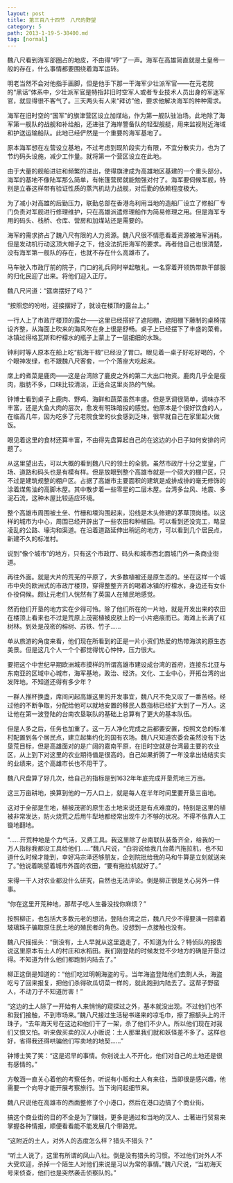 ```yaml
---
layout: post
title: 第三百八十四节　八尺的野望
category: 5
path: 2013-1-19-5-38400.md
tag: [normal]
---
```


魏八尺看到海军部圈占的地皮，不由得“哼”了一声。海军在高雄简直就是土皇帝一般的存在，什么事情都要围绕着海军运转。

明老当然不会对他指手画脚，但是他手下那一干海军少壮派军官――在元老院的“黑话”体系中，少壮派军官是特指非旧时空军人或者专业技术人员出身的军迷军官，就显得很不客气了。三天两头有人来“拜访”他，要求他解决海军的种种需求。

海军在旧时空的“国军”的旗津营区设立加煤站，作为第一舰队驻泊场。此地除了海军第一舰队的战舰和补给船，还进驻了海岸警备队的轻型舰艇，用来监视附近海域和护送运输船队。此地已经俨然是一个重要的海军基地了。

原本海军想在左营设立基地，不过考虑到现阶段实力有限，不宜分散实力，也为了节约码头设施，减少工作量。就将第一个营区设立在此地。

由于大量的舰船进驻和频繁的进出，使得旗津成为高雄地区基建的一个重头部分。海军的基地不像陆军那么简单，有帐篷营房就能勉强对付了。海军要伺候军舰，特别是立春这样带有验证性质的蒸汽机动力战舰，对后勤的依赖程度极大。

为了减小对高雄的后勤压力，联勤总部在香港岛利用当地的造船厂设立了修船厂专门负责对军舰进行修理维护，只在高雄派遣修理船作为简易修理之用。但是海军专用的码头、栈桥、仓库、营房和加煤站还是需要的。

海军的需求挤占了魏八尺有限的人力资源。魏八尺很不情愿看着资源被海军消耗，但是发动机行动这顶大帽子之下，他没法抗拒海军的要求。再者他自己也很清楚，没有海军第一舰队的存在，也就不存在什么高雄市了。

马车驶入市政厅前的院子，门口的礼兵同时举起敬礼。一名穿着开领热带款干部服的归化民迎了出来。将他们迎入正厅。

魏八尺问道：“筵席摆好了吗？”

“按照您的吩咐，迎接摆好了，就设在楼顶的露台上。”

一行人上了市政厅楼顶的露台――这里已经搭好了遮阳棚，遮阳棚下藤制的桌椅摆设齐整，从海面上吹来的海风吹在身上很是舒畅。桌子上已经摆下了丰盛的菜肴。冰镇过得格瓦斯和柠檬水的瓶子上蒙上了一层细细的水珠。

钟利时等人原本在船上吃“航海干粮”已经没了胃口。眼见着一桌子好吃好喝的，个个眼神发绿，也不跟魏八尺客套，一个个落座大吃起来。

席上的煮菜是鹿肉――这是台湾除了鹿皮之外的第二大出口物资。鹿肉几乎全是瘦肉，脂肪不多，口味比较清淡，正适合这里炎热的气候。

钟博士看到桌子上鹿肉、野鸡、海鲜和蔬菜虽然丰盛。但是烹调很简单，调味亦不丰富，还是大鱼大肉的层次，愈发有明珠暗投的感觉。他原本是个很好饮食的人，在临高几年，因为吃多了元老院食堂的伙食感到乏味，很早就自己在家里起火做饭。

眼见着这里的食材还算丰富，不由得先盘算起自己的在这边的小日子如何安排的问题了。

从这里望出去，可以大概的看到魏八尺的领土的全貌。虽然市政厅十分之堂皇，广场、道路和码头也是有模有样。但是放眼到整个高雄市就是一个硕大的棚户区，只不过是建筑规整的棚户区。占据了高雄市主要面积的建筑是成排成排的毫无修饰的涂着煤焦油的高脚木屋。其中散步着一些零星的二层木屋。台湾多台风、地震、多泥石流，这种木屋比较适应环境。

整个高雄市周围被土垒、竹栅和壕沟围起来，沿线是木头修建的茅草顶岗楼。以这样的城市为中心，周围已经开辟出了一些农田和种植园。可以看到还没完工，略显凌乱的公路、壕沟和渠道。在沿着道路延伸出稍远的地方，可以看到几个居民点，新建不久的标准村。

说到“像个城市”的地方，只有这个市政厅、码头和城市西北面城门外一条商业街道。

再往外面。就是大片的荒芜的平原了，大多数植被还是原生态的。坐在这样一个城市中央的欧洲式的市政厅楼顶，穿得整整齐齐的喝着冰镇的柠檬水，身边还有女仆仆役伺候。颇让元老们人恍然有了英国人在殖民地感觉。

然而他们开垦的地方实在少得可怜。除了他们所在的一片地，就是开发出来的农田在楼顶上看来也不过是荒原上茂密植被皮肤上的一小片疤痕而已。海滩上长满了红树林。到处是茂密的榕树、苏铁、竹子……

单从旅游的角度来看，他们现在所看到的正是一片小资们热爱的热带海滨的原生态美景。但是这几个人一个个都觉得忧心忡忡，压力很大。

要把这个中世纪早期欧洲城市摸样的所谓高雄市建设成台湾的首府，连接东北亚与东南亚的区域中心城市，海军基地，政治、经济。文化、工业中心，开拓台湾的出发阵地。不知道还得有多少年？

一群人推杯换盏，席间问起高雄这里的开发事宜，魏八尺不免又叹了一番苦经。经过他的不断争取，分配给他可以就地安置的移民人数指标已经扩大到了一万人。这让他在第一波登陆的台南农垦联队的基础上总算有了更大的基本队伍。

但是人多之后，任务也加重了。这一万人净化完成之后都要安置，按照文总的标准村配置到各个居民点，建立起集约化的国有农场。魏八尺知道农委会虽然没有下达垦荒目标，但是高雄面对的是广阔的嘉南平原，在旧时空就是台湾最主要的农业区，从上到下对这里的农业期待值是很高的。自己如果折腾了一年没拿出结结实实的业绩来，这个高雄市长也不用干了。

魏八尺盘算了好几次，给自己的指标是到1632年年底完成开垦荒地三万亩。

这三万亩耕地，换算到他的一万人口上，就是每人在半年时间里要开垦三亩地。

这对于全部是生地，植被茂密的原生态土地来说还是有点难度的，特别是这里的植被非常发达，防火烧荒之后用牛犁地都经常出现牛力不够的状况。不得不依靠人工锄地翻地。

“……开荒种地是个力气活，又费工具。我这里除了台南联队装备齐全，给我的一万人指标我都没工具给他们……”魏八尺说，“白羽说给我几台蒸汽拖拉机，也不知道什么时候才能到，幸好冯宗泽还够朋友，企划院批给我的马和牛算是立刻就送来了。”他说着眺望着城市外面的农田，“要有拖拉机就好了。”

来得一干人对农业都没什么研究，自然也无法评论。倒是柳正很是关心另外一件事。

“你在这里开荒种地，那帮子吃人生番没找你麻烦？”

按照柳正，也包括大多数元老的想法，登陆台湾之后，魏八尺少不得要演一回拿着玻璃珠子骗取原住民土地的殖民者的角色。没想到一点接触也没有。

魏八尺摇摇头：“倒没有，土人早就从这里退走了，不知道为什么？特侦队的报告说这里原本有土人的村庄和水稻田。我们刚登陆的时候发觉不少地方的确是开垦过得。不知道为什么他们都跑到内陆去了。”

柳正这倒是知道的：“他们吃过明朝海盗的亏。当年海盗登陆他们去割人头，海盗吃亏了回来报复，把他们杀得砍瓜切菜一样的，就此跑到内陆去了。这帮子野蛮人，不动刀子不知道厉害！”

“这边的土人除了一开始有人来悄悄的窥探过之外，基本就没出现。不过他们也不和我们接触，不到市场来。”魏八尺接过生活秘书递来的凉毛巾，擦了擦额头上的汗珠子，“去年海天号在这边和他们干了一架，杀了他们不少人。所以他们现在对我们又恨又怕。听来做买卖的汉人小贩说：土人那里我们就和妖怪差不多了。这样也好，省得我还得哄骗他们写卖地的地契……”

钟博士笑了笑：“这是迟早的事情。你别说土人不开化，他们对自己的土地还是很有感情的。”

方敬涵一直关心着他的考察任务，听说有小贩和土人有来往，当即很是感兴趣，他需要一个向导才能开展考察旅行。当下询问起细节来。

魏八尺说他在高雄市的西面整修了个小港口，然后在港口边搞了个商业街。

搞这个商业街的目的不全是为了赚钱，更多是通过和当地的汉人、土著进行贸易来掌握各种情报，顺便看看能不能发展几个带路党。

“这附近的土人，对外人的态度怎么样？猎头不猎头？”

“听土人说了，这里有所谓的凤山八社。倒是没有猎头的习惯。不过他们对外人不大受欢迎，杀掉一个陌生人对他们来说是习以为常的事情。”魏八尺说，“当初海天号来侦查，他们也是突然袭击侦察队的。”
